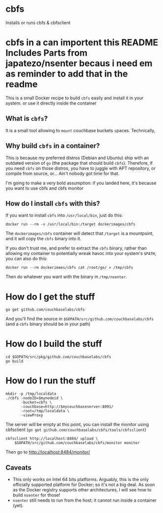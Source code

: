 cbfs
====

Installs or runs cbfs &amp; cbfsclient

# cbfs in a can importent this README Includes Parts from japatezo/nsenter becaus i need em as reminder to add that in the readme

This is a small Docker recipe to build `cbfs` easily and install it in your
system. or use it directly inside the container


## What is `cbfs`?

It is a small tool allowing to `mount` couchbase buckets `s`paces. Technically,


## Why build `cbfs` in a container?

This is because my preferred distros (Debian and Ubuntu) ship with an
outdated version of `go` (the package that should build `cbfs`).
Therefore, if you need `cbfs` on those distros, you have to juggle with
APT repository, or compile from source, or… Ain't nobody got time for that.

I'm going to make a very bold assumption: if you landed here, it's because
you want to use cbfs and cbfs monitor

## How do I install `cbfs` with this?

If you want to install `cbfs` into `/usr/local/bin`, just do this:

    docker run --rm -v /usr/local/bin:/target dockerimages/cbfs

The `dockerimages/cbfs` container will detect that `/target` is a
mountpoint, and it will copy the `cbfs` binary into it.

If you don't trust me, and prefer to extract the `cbfs` binary,
rather than allowing my container to potentially wreak havoc into
your system's `$PATH`, you can also do this:

    docker run --rm dockerimaes/cbfs cat /root/go/ > /tmp/cbfs

Then do whatever you want with the binary in `/tmp/nsenter`.


How do I get the stuff
======================

    go get github.com/couchbaselabs/cbfs

And you'll find the source in
`$GOPATH/src/github.com/couchbaselabs/cbfs` (and a `cbfs` binary
should be in your path)

How do I build the stuff
========================

```
cd $GOPATH/src/pkg/github.com/couchbaselabs/cbfs
go build
```

How do I run the stuff
======================

```
mkdir -p /tmp/localdata
./cbfs -nodeID=$mynodeid \
       -bucket=cbfs \
       -couchbase=http://$mycouchbaseserver:8091/
       -root=/tmp/localdata \
       -viewProxy
```

The server will be empty at this point, you can install the monitor
using cbfsclient (`go get github.com/couchbaselabs/cbfs/tools/cbfsclient`)

```
cbfsclient http://localhost:8484/ upload \
    $GOPATH/src/github.com/couchbaselabs/cbfs/monitor monitor
```

Then go to [http://localhost:8484/monitor/](http://localhost:8484/monitor/)


## Caveats

- This only works on Intel 64 bits platforms. Arguably, this is the
  only officially supported platform for Docker; so it's not a big deal.
  As soon as the Docker registry supports other architectures, I will
  see how to build `nsenter` for those!
- `nsenter` still needs to run from the host; it cannot run inside a
  container (yet).
